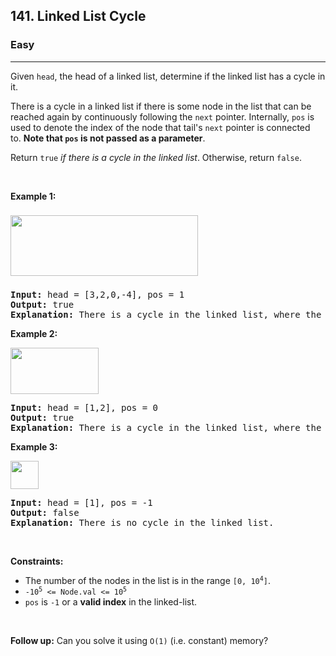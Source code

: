 <h2>141. Linked List Cycle</h2><h3>Easy</h3><hr><div style="user-select: auto;"><p style="user-select: auto;">Given <code style="user-select: auto;">head</code>, the head of a linked list, determine if the linked list has a cycle in it.</p>

<p style="user-select: auto;">There is a cycle in a linked list if there is some node in the list that can be reached again by continuously following the&nbsp;<code style="user-select: auto;">next</code>&nbsp;pointer. Internally, <code style="user-select: auto;">pos</code>&nbsp;is used to denote the index of the node that&nbsp;tail's&nbsp;<code style="user-select: auto;">next</code>&nbsp;pointer is connected to.&nbsp;<strong style="user-select: auto;">Note that&nbsp;<code style="user-select: auto;">pos</code>&nbsp;is not passed as a parameter</strong>.</p>

<p style="user-select: auto;">Return&nbsp;<code style="user-select: auto;">true</code><em style="user-select: auto;"> if there is a cycle in the linked list</em>. Otherwise, return <code style="user-select: auto;">false</code>.</p>

<p style="user-select: auto;">&nbsp;</p>
<p style="user-select: auto;"><strong style="user-select: auto;">Example 1:</strong></p>
<img alt="" src="https://assets.leetcode.com/uploads/2018/12/07/circularlinkedlist.png" style="width: 300px; height: 97px; margin-top: 8px; margin-bottom: 8px; user-select: auto;">
<pre style="user-select: auto;"><strong style="user-select: auto;">Input:</strong> head = [3,2,0,-4], pos = 1
<strong style="user-select: auto;">Output:</strong> true
<strong style="user-select: auto;">Explanation:</strong> There is a cycle in the linked list, where the tail connects to the 1st node (0-indexed).
</pre>

<p style="user-select: auto;"><strong style="user-select: auto;">Example 2:</strong></p>
<img alt="" src="https://assets.leetcode.com/uploads/2018/12/07/circularlinkedlist_test2.png" style="width: 141px; height: 74px; user-select: auto;">
<pre style="user-select: auto;"><strong style="user-select: auto;">Input:</strong> head = [1,2], pos = 0
<strong style="user-select: auto;">Output:</strong> true
<strong style="user-select: auto;">Explanation:</strong> There is a cycle in the linked list, where the tail connects to the 0th node.
</pre>

<p style="user-select: auto;"><strong style="user-select: auto;">Example 3:</strong></p>
<img alt="" src="https://assets.leetcode.com/uploads/2018/12/07/circularlinkedlist_test3.png" style="width: 45px; height: 45px; user-select: auto;">
<pre style="user-select: auto;"><strong style="user-select: auto;">Input:</strong> head = [1], pos = -1
<strong style="user-select: auto;">Output:</strong> false
<strong style="user-select: auto;">Explanation:</strong> There is no cycle in the linked list.
</pre>

<p style="user-select: auto;">&nbsp;</p>
<p style="user-select: auto;"><strong style="user-select: auto;">Constraints:</strong></p>

<ul style="user-select: auto;">
	<li style="user-select: auto;">The number of the nodes in the list is in the range <code style="user-select: auto;">[0, 10<sup style="user-select: auto;">4</sup>]</code>.</li>
	<li style="user-select: auto;"><code style="user-select: auto;">-10<sup style="user-select: auto;">5</sup> &lt;= Node.val &lt;= 10<sup style="user-select: auto;">5</sup></code></li>
	<li style="user-select: auto;"><code style="user-select: auto;">pos</code> is <code style="user-select: auto;">-1</code> or a <strong style="user-select: auto;">valid index</strong> in the linked-list.</li>
</ul>

<p style="user-select: auto;">&nbsp;</p>
<p style="user-select: auto;"><strong style="user-select: auto;">Follow up:</strong> Can you solve it using <code style="user-select: auto;">O(1)</code> (i.e. constant) memory?</p>
</div>